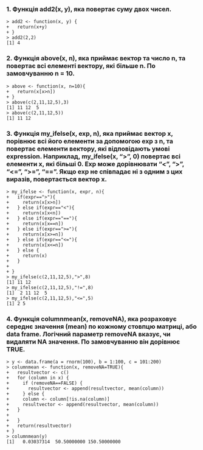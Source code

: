 
### 1. Функція add2(x, y), яка повертає суму двох чисел.

	> add2 <- function(x, y) {
	+   return(x+y)
	+ }
	> add2(2,2)
	[1] 4

### 2. Функція above(x, n), яка приймає вектор та число n, та повертає всі елементі вектору, які більше n. По замовчуванню n = 10.

    > above <- function(x, n=10){
    +   return(x[x>n])
    + }
    > above(c(2,11,12,5),3)
    [1] 11 12  5
    > above(c(2,11,12,5))
    [1] 11 12

### 3. Функція my_ifelse(x, exp, n), яка приймає вектор x, порівнює всі його елементи за допомогою exp з n, та повертає елементи вектору, які відповідають умові expression. Наприклад, my_ifelse(x, “>”, 0) повертає всі елементи x, які більші 0. Exp може дорівнювати “<”, “>”, “<=”, “>=”, “==”. Якщо exp не співпадає ні з одним з цих виразів, повертається вектор x.

    > my_ifelse <- function(x, expr, n){
    +   if(expr==">"){
    +     return(x[x>n])
    +   } else if(expr=="<"){
    +     return(x[x<n])
    +   } else if(expr=="=="){
    +     return(x[x==n])
    +   } else if(expr==">="){
    +     return(x[x>=n])
    +   } else if(expr=="<="){
    +     return(x[x<=n])
    +   } else {
    +     return(x)
    +   }
    +   
    + }
    > my_ifelse(c(2,11,12,5),">",8)
    [1] 11 12
    > my_ifelse(c(2,11,12,5),"!=",8)
    [1]  2 11 12  5
    > my_ifelse(c(2,11,12,5),"<=",5)
    [1] 2 5

### 4. Функція columnmean(x, removeNA), яка розраховує середнє значення (mean) по кожному стовпцю матриці, або data frame. Логічний параметр removeNA вказує, чи видаляти NA значення. По замовчуванню він дорівнює TRUE.
	> y <- data.frame(a = rnorm(100), b = 1:100, c = 101:200)
	> columnmean <- function(x, removeNA=TRUE){
	+   resultvector <- c()
	+   for (column in x) {
	+     if (removeNA==FALSE) {
	+       resultvector <- append(resultvector, mean(column))
	+     } else {
	+     column <- column[!is.na(column)]
	+     resultvector <- append(resultvector, mean(column))
	+   }
	+     
	+   }
	+   return(resultvector)
	+ }
	> columnmean(y)
	[1]   0.03037314  50.50000000 150.50000000


